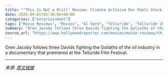 ```yaml
---
title: "‘This Is Not a Drill’ Review: Climate Activism Doc Feels Stuck in a More Hopeful Past"
date: 2025-09-01T05:38:09+08:00
categories: ["entertainment"]
tags: ["Movie Reviews", "Movies", "Al Gore", "Telluride", "Telluride 2025", "Telluride Film Festival", "This Is Not a Drill"]
summary: "Oren Jacoby follows three Davids fighting the Goliaths of the oil industry in a documentary that premiered at the Telluride Film Festival."
source_url: "https://www.hollywoodreporter.com/movies/movie-reviews/this-is-not-a-drill-review-oren-jacoby-1236357443/"
---
```


Oren Jacoby follows three Davids fighting the Goliaths of the oil industry in a documentary that premiered at the Telluride Film Festival.

---

*来源: [原文链接](https://www.hollywoodreporter.com/movies/movie-reviews/this-is-not-a-drill-review-oren-jacoby-1236357443/)*
